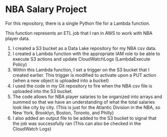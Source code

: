 # NBA Salary Project
For this repository, there is a single Python file for a Lambda function.

This function represents an ETL job that I ran in AWS to work with NBA player data. 
1. I created a S3 bucket as a Data Lake repository for my NBA csv data.
2. I created a Lambda function with the appropriate IAM role to be able to execute S3 actions and update CloudWatchLogs (LambdaExecute Policy)
3. Within this Lambda function, I set a trigger on the S3 bucket that I created earlier. This trigger is modified to activate upon a PUT action (when a new object is uploaded into a bucket)
4. I used the code in my Git repository to fire when the NBA csv file is uploaded into the S3 bucket.
5. The code allows for NBA player salaries to be organized into arrays and summed so that we have an understanding of what the total salaries look like city by city. (This is just for the Atlantic Division in the NBA, so New York, Brooklyn, Boston, Toronto, and Philly)
6. I also added an output file to be added to the S3 bucket to signal that the job was successfully ran (This can also be checked in the CloudWatch Logs)
